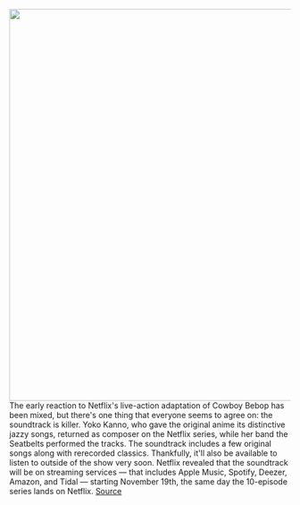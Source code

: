 <img src='https://cdn.vox-cdn.com/thumbor/zrYMNRdix-GDygal2r0NxxtPjWg=/0x0:3000x2000/1200x800/filters:focal(1260x760:1740x1240)/cdn.vox-cdn.com/uploads/chorus_image/image/70146901/PF1_0438_2021111193852486.0.jpeg' width='700px' /><br/>
The early reaction to Netflix's live-action adaptation of Cowboy Bebop has been mixed, but there's one thing that everyone seems to agree on: the soundtrack is killer. Yoko Kanno, who gave the original anime its distinctive jazzy songs, returned as composer on the Netflix series, while her band the Seatbelts performed the tracks. The soundtrack includes a few original songs along with rerecorded classics. Thankfully, it'll also be available to listen to outside of the show very soon. Netflix revealed that the soundtrack will be on streaming services — that includes Apple Music, Spotify, Deezer, Amazon, and Tidal — starting November 19th, the same day the 10-episode series lands on Netflix.
<a href='https://www.theverge.com/2021/11/15/22783815/netflix-cowboy-bebop-soundtrack'> Source <a/>